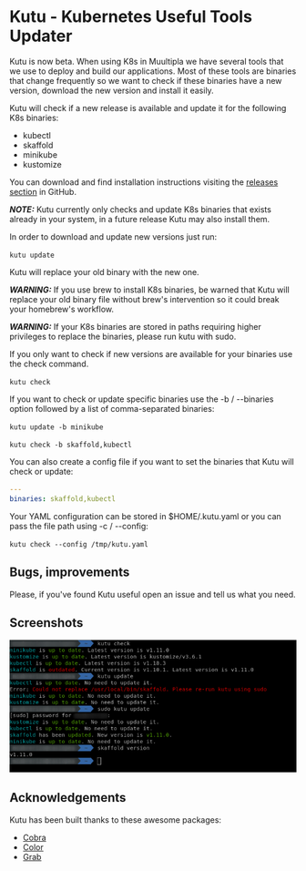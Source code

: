 # Kutu - Kubernetes Useful Tools Updater

Kutu is now beta. When using K8s in Muultipla we have several tools that we use to deploy and build our applications. Most of these tools are binaries that change frequently so we want to check if these binaries have a new version, download the new version and install it easily.

Kutu will check if a new release is available and update it for the following K8s binaries:

- kubectl
- skaffold
- minikube
- kustomize

You can download and find installation instructions visiting the [releases section](https://github.com/muultipla/kutu/releases) in GitHub.

**_NOTE:_**  Kutu currently only checks and update K8s binaries that exists already in your system, in a future release Kutu may also install them.

In order to download and update new versions just run:

`kutu update`

Kutu will replace your old binary with the new one.

**_WARNING:_**  If you use brew to install K8s binaries, be warned that Kutu will replace your old binary file without brew's intervention so it could break your homebrew's workflow.

**_WARNING:_**  If your K8s binaries are stored in paths requiring higher privileges to replace the binaries, please run kutu with sudo.

If you only want to check if new versions are available for your binaries use the check command.

`kutu check`

If you want to check or update specific binaries use the -b / --binaries option followed by a list of comma-separated binaries:

`kutu update -b minikube`

`kutu check -b skaffold,kubectl`

You can also create a config file if you want to set the binaries that Kutu will check or update:

```yaml
---
binaries: skaffold,kubectl
```

Your YAML configuration can be stored in $HOME/.kutu.yaml or you can pass the file path using -c / --config:

`kutu check --config /tmp/kutu.yaml`

## Bugs, improvements

Please, if you've found Kutu useful open an issue and tell us what you need.

## Screenshots

![Kutu Screenshot](./img/kutu_screenshot_1.png)

## Acknowledgements

Kutu has been built thanks to these awesome packages:

- [Cobra](https://github.com/spf13/cobra)
- [Color](https://github.com/gookit/color)
- [Grab](https://github.com/cavaliercoder/grab)
